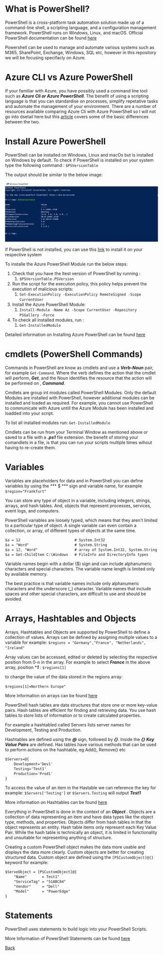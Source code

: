 # What is PowerShell?
PowerShell is a cross-platform task automation solution made up of a command-line shell, a scripting language, and a configuration management framework. PowerShell runs on Windows, Linux, and macOS. Official PowerShell documentation can be found [here](https://docs.microsoft.com/en-us/powershell/scripting/overview)

Powershell can be used to manage and automate various systems such as M365, SharePoint, Exchange, Windows, SQL etc, however in this repository we will be focusing specifacly on Azure.

# Azure CLI vs Azure PowerShell
If your familiar with Azure, you have possibly used a command line tool such as ***Azure Cli or Azure PowerShell***. The benefit of using a scripting language is that you can standardise on processes, simplify repetative tasks and automate the management of your environment. There are a number of resources available comparing Azure Cli with Azure PowerShell so I will not go into dsetail here but this [article](https://docs.microsoft.com/en-us/azure/developer/azure-cli/choose-the-right-azure-command-line-tool) covers some of the basic differences between the two.

# Install Azure PowerShell
PowerShell can be installed on Windows, Linux and macOs but is installed on Windows by default. 
To check if PowerShell is installed on your system type the following command : ```$PSVersionTable```

The output should be similar to the below image:

![PowerShell Version](img/psVersionTable.png)

If PowerShell is not installed, you can use this [link](https://docs.microsoft.com/en-us/powershell/scripting/install/installing-powershell?view=powershell-7.2) to install it on your respective system

To installe the Azure PowerShell Module run the below steps:
1. Check that you have the ltest version of PowerShell by running : 
   1. ```$PSVersionTable.PSVersion```
2. Run the script for the execution policy, this policy helps prevent the execution of malicious scripts: 
   1. ```Set-ExecutionPolicy -ExecutionPolicy RemoteSigned -Scope CurrentUser ```
3. Install the Azure PowerShell Module: 
   1. ```Install-Module -Name Az -Scope CurrentUser -Repository PSGallery -Force```
4. To check all installed modules, run :
   1. ```Get-InstalledModule```

Detailed information on Installing Azure PowerShell can be found [here](https://docs.microsoft.com/en-us/powershell/azure/install-az-ps)

# cmdlets (PowerShell Commands)
Commands in PowerShell are know as cmdlets and use a ***Verb-Noun*** pair, for example  ```Get-Command```. Where the verb defines the action that the cmdlet will perform, ***Get***, and the Noun identifies the resource that the action will be performed on , ***Command***. 

Cmdlets are group int modules called PowerShell Modules. Only the default Modules are installed with PowerShell, however additional modules can be installed and loaded as required. For example, you cannot use PowerShell to communicate with Azure untill the Azure Module has been installed and loadded into your script.

To list all installed modules run: ```Get-InstalledModule```

Cmdlets can be run from your Terminal Window as mentioned above or saved to a file with a ***.ps1*** file extension. the benefit of storing your comandlets in a file, is that you can run your scripts multiple times wihout having to re-create them.

# Variables 
Variables are placeholders for data and in PowerShell you can define variables by using the *** $ *** sign and variable name, for example ```$region="Frankfurt"``` 

You can store any type of object in a variable, including integers, strings, arrays, and hash tables. And, objects that represent processes, services, event logs, and computers.

PowerShell variables are loosely typed, which means that they aren't limited to a particular type of object. A single variable can even contain a collection, or array, of different types of objects at the same time.

```
$a = 12                         # System.Int32
$a = "Word"                     # System.String
$a = 12, "Word"                 # array of System.Int32, System.String
$a = Get-ChildItem C:\Windows   # FileInfo and DirectoryInfo types
```

Variable names begin with a dollar ($) sign and can include alphanumeric characters and special characters. The variable name length is limited only by available memory.

The best practice is that variable names include only alphanumeric characters and the underscore (_) character. Variable names that include spaces and other special characters, are difficult to use and should be avoided.

# Arrays,  Hashtables and Objects

Arrays, Hashtables and Objects are supported by PowerShell to define a collection of values.
 Arrays can be defined by assigning multiple values to a variable for example: ``` $regions = "Germany","France", "Netherlands", "Ireland" ``` 

Array values can be accessed, edited or deleted by selecting the respective position from 0-n in the array. For example to select ***France*** in the above array, position ****1*** :
```$regions[1]```

to change the value of the data stored in the regions array:

```$regions[1]=Northern Europe"```


More Information on arrays can be found [here](https://docs.microsoft.com/en-us/powershell/scripting/lang-spec/chapter-09)

PowerShell hash tables are data structures that store one or more key-value pairs. Hash tables are efficient for finding and retrieving data. You use hash tables to store lists of information or to create calculated properties.

For example a hashtabled called Servers lists server names for Development, Testing and Production.

Hashtables are defined using the ***@*** sign, foillowed by ***{}***. Inside the ***{}*** ***Key Value Pairs*** are defined. Has tables have various methods that can be used to perform actions on the hashtable, eg Add(), Remove() etc

```
$Servers=@{
    Development='Dev1'
    Testing='Test1' 
    Production='Prod1'
}
```

To access the value of an item in the Hastable we can reference the key for example: ```$Servers['Testing']``` or ```$Servers.Testing``` will output ***Test1***

More information on Hashtables can be found [here](https://docs.microsoft.com/en-us/powershell/scripting/lang-spec/chapter-10)

Everything in PowerShell is done in the context of an ___Object___ .  Objects are a collection of data representing an item and have data types like the object type, methods, and properties.
Objects differ from hash tables in that the object represents an entity. Hash table items only represent each Key Value Pair. While the hash table is technically an object, it is limited in functionality and unsuitable for representing anything of structure.


Creating a custom PowerShell object makes the data more usable and displays the data more clearly. Custom objects are better for creating structured data. Custom object are defined using the ```[PSCustomObject]@{}``` keyword for example:

```
$ServeObject = [PSCustomObject]@{
    "Name"       = Test1"
    "ServiceTag" = "51ABC84"
    "Vendor"     = "Dell"
    "Model"      = "PowerEdge"
}
```

# Statements

PowerShell uses statements to build logic into your PowerShell Scripts.

More Information of PowerShell Statements can be found [here](https://docs.microsoft.com/en-us/powershell/scripting/lang-spec/chapter-08)




[Back](ReadMe.MD)

